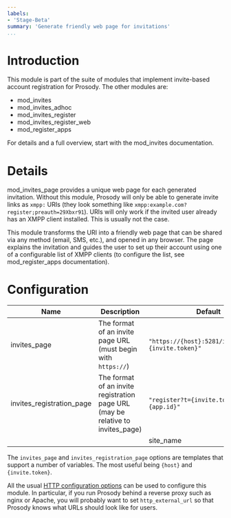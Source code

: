 ```yaml
---
labels:
- 'Stage-Beta'
summary: 'Generate friendly web page for invitations'
...
```


Introduction
============

This module is part of the suite of modules that implement invite-based
account registration for Prosody. The other modules are:

- mod_invites
- mod_invites_adhoc
- mod_invites_register
- mod_invites_register_web
- mod_register_apps

For details and a full overview, start with the mod_invites documentation.

Details
=======

mod_invites_page provides a unique web page for each generated invitation.
Without this module, Prosody will only be able to generate invite links as
`xmpp:` URIs (they look something like `xmpp:example.com?register;preauth=29Xbxr91`).
URIs will only work if the invited user already has an XMPP client installed.
This is usually not the case.

This module transforms the URI into a friendly web page that can be shared
via any method (email, SMS, etc.), and opened in any browser. The page explains
the invitation and guides the user to set up their account using one of a
configurable list of XMPP clients (to configure the list, see mod_register_apps
documentation).

Configuration
=============

| Name                      | Description                                                                    | Default                                                    |
|---------------------------|--------------------------------------------------------------------------------|------------------------------------------------------------|
| invites_page              | The format of an invite page URL (must begin with `https://`)                  | `"https://{host}:5281/invites_page?{invite.token}"`        |
| invites_registration_page | The format of an invite registration page URL (may be relative to invites_page)| `"register?t={invite.token}&c={app.id}"`                   |
|                           |                                                                                | site_name                 | The friendly name of the server| `"example.com"` |

The `invites_page` and `invites_registration_page` options are templates
that support a number of variables. The most useful being `{host}` and
`{invite.token}`.

All the usual [HTTP configuration options](https://prosody.im/doc/http)
can be used to configure this module. In particular, if you run Prosody
behind a reverse proxy such as nginx or Apache, you will probably want
to set `http_external_url` so that Prosody knows what URLs should look
like for users.
